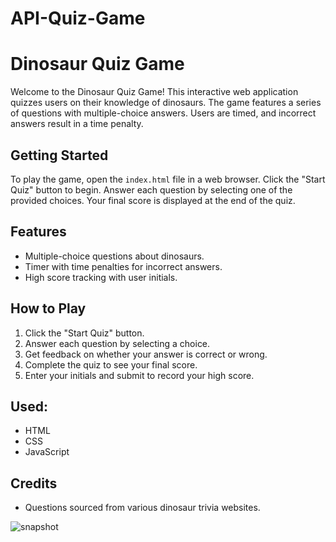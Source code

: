 # API-Quiz-Game

# Dinosaur Quiz Game

Welcome to the Dinosaur Quiz Game! This interactive web application quizzes users on their knowledge of dinosaurs. The game features a series of questions with multiple-choice answers. Users are timed, and incorrect answers result in a time penalty.

## Getting Started

To play the game, open the `index.html` file in a web browser. Click the "Start Quiz" button to begin. Answer each question by selecting one of the provided choices. Your final score is displayed at the end of the quiz.

## Features

- Multiple-choice questions about dinosaurs.
- Timer with time penalties for incorrect answers.
- High score tracking with user initials.

## How to Play

1. Click the "Start Quiz" button.
2. Answer each question by selecting a choice.
3. Get feedback on whether your answer is correct or wrong.
4. Complete the quiz to see your final score.
5. Enter your initials and submit to record your high score.

## Used:

- HTML
- CSS
- JavaScript

## Credits

- Questions sourced from various dinosaur trivia websites.

![snapshot]()